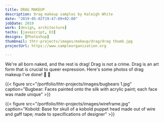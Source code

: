 ```yaml
---
title: DRAG MAKEUP
description: Drag makeup samples by Kaleigh White
date: "2019-05-02T19:47:09+02:00"
jobDate: 2019
work: [design, architecture]
techs: [javascript, D3]
designs: [Photoshop]
thumbnail: thtr-projects/images/makeup/drag/drag thumb.jpg
projectUrl: https://www.sampleorganization.org

---
```


We're all born naked, and the rest is drag!
Drag is not a crime. Drag is an art form that is crucial to queer expression.
Here's some photos of drag makeup I've done! :kiss: :rainbow:

{{< figure src="/portfolio/thtr-projects/images/bugbears 1.jpg" caption="Bugbear: Faces painted onto the silk with acrylic paint; each face was made unique" >}}

{{< figure src="/portfolio/thtr-projects/images/wireframe.jpg" caption="Kobold: Base for skull of a kobold puppet head made out of wire and gaff tape; made to specifications of designer" >}}


